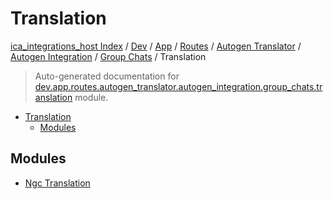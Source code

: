 # Translation

[ica_integrations_host Index](../../../../../../../README.md#ica_integrations_host-index) / [Dev](../../../../../../index.md#dev) / [App](../../../../../index.md#app) / [Routes](../../../../index.md#routes) / [Autogen Translator](../../../index.md#autogen-translator) / [Autogen Integration](../../index.md#autogen-integration) / [Group Chats](../index.md#group-chats) / Translation

> Auto-generated documentation for [dev.app.routes.autogen_translator.autogen_integration.group_chats.translation](https://github.com/destiny/ica_integrations_host/blob/main/dev/app/routes/autogen_translator/autogen_integration/group_chats/translation/__init__.py) module.

- [Translation](#translation)
  - [Modules](#modules)

## Modules

- [Ngc Translation](./ngc_translation.md)
